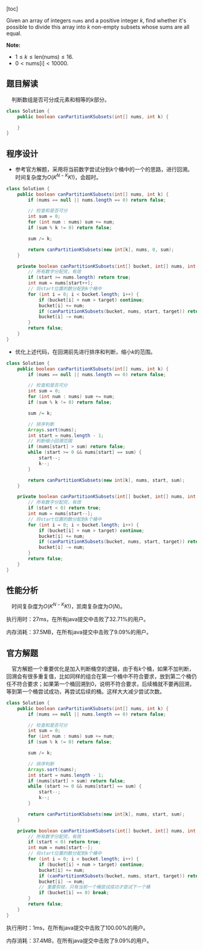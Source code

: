 [toc]

Given an array of integers `nums` and a positive integer $k$, find whether it's possible to divide this array into $k$ non-empty subsets whose sums are all equal.



**Note:**

- $1 \le k \le \text{len(nums)} \le 16$.
- $0 < \text{nums[i]} < 10000$.



## 题目解读

&emsp;判断数组是否可分成元素和相等的$k$部分。

```java
class Solution {
    public boolean canPartitionKSubsets(int[] nums, int k) {

    }
}
```

## 程序设计

* 参考官方解题，采用将当前数字尝试分到$k$个桶中的一个的思路，进行回溯。时间复杂度为$O(K^{N - K}K!)$，会超时。

```java
class Solution {
    public boolean canPartitionKSubsets(int[] nums, int k) {
        if (nums == null || nums.length == 0) return false;

        // 检查和是否可分
        int sum = 0;
        for (int num : nums) sum += num;
        if (sum % k != 0) return false;

        sum /= k;

        return canPartitionKSubsets(new int[k], nums, 0, sum);
    }

    private boolean canPartitionKSubsets(int[] bucket, int[] nums, int start, int target) {
        // 所有数字分配完，有效
        if (start >= nums.length) return true;
        int num = nums[start++];
        // 将start位置的数分配到k个桶中
        for (int i = 0; i < bucket.length; i++) {
            if (bucket[i] + num > target) continue;
            bucket[i] += num;
            if (canPartitionKSubsets(bucket, nums, start, target)) return true;
            bucket[i] -= num;
        }
        return false;
    }
}
```

* 优化上述代码，在回溯前先进行排序和判断，缩小$k$的范围。

```java
class Solution {
    public boolean canPartitionKSubsets(int[] nums, int k) {
        if (nums == null || nums.length == 0) return false;

        // 检查和是否可分
        int sum = 0;
        for (int num : nums) sum += num;
        if (sum % k != 0) return false;

        sum /= k;

        // 排序判断
        Arrays.sort(nums);
        int start = nums.length - 1;
        // 判断缩小回溯范围
        if (nums[start] > sum) return false;
        while (start >= 0 && nums[start] == sum) {
            start--;
            k--;
        }

        return canPartitionKSubsets(new int[k], nums, start, sum);
    }

    private boolean canPartitionKSubsets(int[] bucket, int[] nums, int start, int target) {
        // 所有数字分配完，有效
        if (start < 0) return true;
        int num = nums[start--];
        // 将start位置的数分配到k个桶中
        for (int i = 0; i < bucket.length; i++) {
            if (bucket[i] + num > target) continue;
            bucket[i] += num;
            if (canPartitionKSubsets(bucket, nums, start, target)) return true;
            bucket[i] -= num;
        }
        return false;
    }
}
```

## 性能分析

&emsp;时间复杂度为$O(K^{N - K}K!)$，凯南复杂度为$O(N)$。

执行用时：27ms，在所有java提交中击败了32.71%的用户。

内存消耗：37.5MB，在所有java提交中击败了9.09%的用户。

## 官方解题

&emsp;官方解题一个重要优化是加入判断桶空的逻辑，由于有$k$个桶，如果不加判断，回溯会有很多重复值，比如同样的组合在第一个桶中不符合要求，放到第二个桶仍任不符合要求；如果第一个桶回溯到$0$，说明不符合要求，后续桶就不要再回溯，等到第一个桶尝试成功，再尝试后续的桶。这样大大减少尝试次数。

```java
class Solution {
    public boolean canPartitionKSubsets(int[] nums, int k) {
        if (nums == null || nums.length == 0) return false;

        // 检查和是否可分
        int sum = 0;
        for (int num : nums) sum += num;
        if (sum % k != 0) return false;

        sum /= k;

        // 排序判断
        Arrays.sort(nums);
        int start = nums.length - 1;
        if (nums[start] > sum) return false;
        while (start >= 0 && nums[start] == sum) {
            start--;
            k--;
        }

        return canPartitionKSubsets(new int[k], nums, start, sum);
    }

    private boolean canPartitionKSubsets(int[] bucket, int[] nums, int start, int target) {
        // 所有数字分配完，有效
        if (start < 0) return true;
        int num = nums[start--];
        // 将start位置的数分配到k个桶中
        for (int i = 0; i < bucket.length; i++) {
            if (bucket[i] + num > target) continue;
            bucket[i] += num;
            if (canPartitionKSubsets(bucket, nums, start, target)) return true;
            bucket[i] -= num;
            // 重要剪枝，只有当前一个桶尝试成功才尝试下一个桶
            if (bucket[i] == 0) break;
        }
        return false;
    }
}
```

执行用时：1ms，在所有java提交中击败了100.00%的用户。

内存消耗：37.4MB，在所有java提交中击败了9.09%的用户。